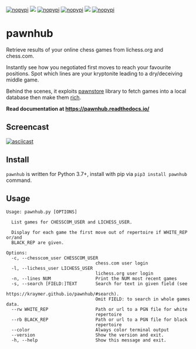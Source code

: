 [![nopypi](http://github.com/kraymer/pawnhub/workflows/build/badge.svg)](https://github.com/Kraymer/pawnhub/actions/workflows/python-build.yml)
[![](https://readthedocs.org/projects/pawnhub/badge/?version=latest)](http://pawnhub.readthedocs.org/en/latest/?badge=latest)
[![nopypi](https://codecov.io/gh/Kraymer/pawnhub/branch/main/graph/badge.svg?token=EPMJ5EZGIK)](https://codecov.io/gh/Kraymer/pawnhub)
[![nopypi](http://img.shields.io/pypi/v/pawnhub.svg)](https://pypi.python.org/pypi/pawnhub)
[![](https://pepy.tech/badge/pawnhub)](https://pepy.tech/project/pawnhub)
[![nopypi](https://img.shields.io/badge/releases-atom-orange.svg)](https://github.com/Kraymer/pawnhub/releases.atom)

# pawnhub


Retrieve results of your online chess games from lichess.org and
chess.com.

Instantly see how you negotiated first moves to reach your favourite
positions. Spot which lines are your kryptonite leading to a
dry/deceiving middle game.

Behind the scenes, it exploits
[pawnstore](https://github.com/Kraymer/pawnstore) library to fetch games
into a local database then make them
[rich](https://github.com/Textualize/rich).

**Read documentation at https://pawnhub.readthedocs.io/**

## Screencast

[![asciicast](https://asciinema.org/a/518641.svg)](https://asciinema.org/a/518641)

## Install

`pawnhub` is written for Python 3.7+, install with pip via ``pip3 install pawnhub`` command.

## Usage

    Usage: pawnhub.py [OPTIONS]  

      List games for CHESSCOM_USER and LICHESS_USER.  

      Display for each game the first move out of repertoire if WHITE_REP or/and
      BLACK_REP are given.  

    Options:
      -c, --chesscom_user CHESSCOM_USER
                                      chess.com user login
      -l, --lichess_user LICHESS_USER
                                      lichess.org user login
      -n, --lines NUM                 Print the NUM most recent games
      -s, --search [FIELD:]TEXT       Search for text in given field (see
                                      https://kraymer.github.io/pawnhub/#search).
                                      Omit FIELD: to search in whole games data.
      --rw WHITE_REP                  Path or url to a PGN file for white
                                      repertoire
      --rb BLACK_REP                  Path or url to a PGN file for black
                                      repertoire
      --color                         Always color terminal output
      --version                       Show the version and exit.
      -h, --help                      Show this message and exit.
